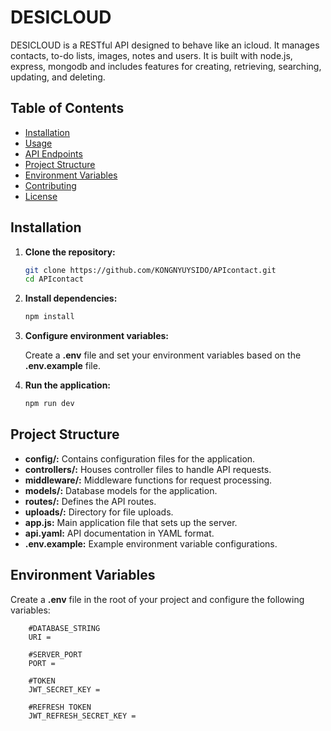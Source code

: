 # DESICLOUD
  DESICLOUD is a RESTful API designed to behave like an icloud. It manages contacts, to-do lists, images, notes and users. It is built with node.js, express, mongodb and includes features for creating, retrieving, searching, updating, and deleting.

## Table of Contents

- [Installation](#installation)
- [Usage](#usage)
- [API Endpoints](#api-endpoints)
- [Project Structure](#project-structure)
- [Environment Variables](#environment-variables)
- [Contributing](#contributing)
- [License](#license)

## Installation

1. **Clone the repository:**
     ```bash
     git clone https://github.com/KONGNYUYSIDO/APIcontact.git
     cd APIcontact
     
2. **Install dependencies:**
      ```bash
     npm install
      
3. **Configure environment variables:**

     Create a **.env** file and set your environment variables based on the **.env.example** file.
   
5. **Run the application:**
     ```bash
     npm run dev

## Project Structure

  -  **config/:** Contains configuration files for the application.
  -  **controllers/:** Houses controller files to handle API requests.
  -  **middleware/:** Middleware functions for request processing.
  -  **models/:** Database models for the application.
  -  **routes/:** Defines the API routes.
  -  **uploads/:** Directory for file uploads.
  -  **app.js:** Main application file that sets up the server.
  -  **api.yaml:** API documentation in YAML format.
  -  **.env.example:** Example environment variable configurations.
    
    
## Environment Variables
  Create a **.env** file in the root of your project and configure the following variables:
  
        #DATABASE_STRING
        URI = 
        
        #SERVER_PORT
        PORT = 
        
        #TOKEN
        JWT_SECRET_KEY = 
        
        #REFRESH TOKEN
        JWT_REFRESH_SECRET_KEY =

